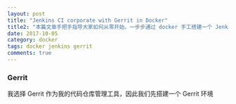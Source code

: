 ```yaml
---
layout: post
title: "Jenkins CI corporate with Gerrit in Docker"
title2: "本篇文章手把手指导大家如何从零开始，一步步通过 docker 手工搭建一个 Jenkins CI 环境"
date: 2017-10-05
category: docker
tags: docker jenkins gerrit
comments: true
---
```


### Gerrit
我选择 Gerrit 作为我的代码仓库管理工具，因此我们先搭建一个 Gerrit 环境
